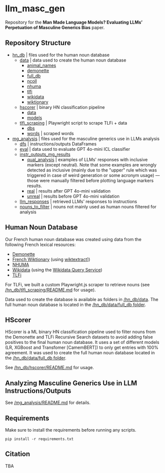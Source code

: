# llm_masc_gen

Repository for the **Man Made Language Models? Evaluating LLMs’ Perpetuation of Masculine Generics Bias** paper.

## Repository Structure

- [hn_db](hn_db) | files used for the human noun database
  - [data](hn_db/data) | data used to create the human noun database
    - [animal_names](hn_db/data/animal_names)
    - [demonette](hn_db/data/demonette)
    - [full_db](hn_db/data/full_db)
    - [ncoll](hn_db/data/ncoll)
    - [nhuma](hn_db/data/nhuma)
    - [tlfi](hn_db/data/tlfi)
    - [wikidata](hn_db/data/wikidata)
    - [wiktionary](hn_db/data/wiktionary)
  - [hscorer](hn_db/hscorer) | binary HN classification pipeline
    - [data](hn_db/hscorer/data)
    - [models](hn_db/hscorer/models)
  - [tlfi_scraping](hn_db/tlfi_scraping) | Playwright script to scrape TLFi + data
    - [dbs](hn_db/tlfi_scraping/dbs)
    - [words](hn_db/tlfi_scraping/words) | scraped words
- [mg_analysis](mg_analysis) | files used for the masculine generics use in LLMs analysis
  - [dfs](mg_analysis/dfs) | instructions/outputs DataFrames
  - [eval](mg_analysis/eval) | data used to evaluate GPT 4o-mini ICL classifier
  - [instr_outputs_mg_results](mg_analysis/instr_outputs_mg_results)
    - [qual_analysis](mg_analysis/instr_outputs_mg_results/qual_analysis) | examples of LLMs' responses with inclusive markers (except neutral). Note that some examples are wrongly detected as inclusive (mainly due to the "upper" rule which was triggered in case of weird generation or some acronym usage) — those were manually filtered before plotting language markers results.
    - [real](mg_analysis/instr_outputs_mg_results/real) | results after GPT 4o-mini validation
    - [unreal](mg_analysis/instr_outputs_mg_results/unreal) | results before GPT 4o-mini validation
  - [llm_responses](mg_analysis/llm_responses) | retrieved LLMs' responses to instructions
  - [nouns_to_filter](mg_analysis/nouns_to_filter) | nouns not mainly used as human nouns filtered for analysis
   
## Human Noun Database

Our French human noun database was created using data from the following French lexical resources:
- [Demonette](https://demonette.fr/demonext/vues/gender_equivalents_table.php)
- [French Wiktionary](https://fr.wiktionary.org/wiki/Wiktionnaire:Page_d%E2%80%99accueil) (using [wiktextract](https://github.com/tatuylonen/wiktextract)])
- [NHUMA](https://nomsdhumains.weebly.com/)
- [Wikidata](https://www.wikidata.org/wiki/Wikidata:Main_Page) (using the [Wikidata Query Service](https://query.wikidata.org/))
- [TLFi](https://www.cnrtl.fr/definition/)

For TLFi, we built a custom Playwright.js scraper to retrieve nouns (see [/hn_db/tlfi_scraping/README.md](/hn_db/tlfi_scraping/README.md)  for usage).

Data used to create the database is available as folders in [/hn_db/data](/hn_db/data). The full human noun database is located in the [/hn_db/data/full_db folder]([/hn_db/data/full_db]).

## HScorer

HScorer is a ML binary HN classification pipeline used to filter nouns from the Demonette and TLFi Recursive Search datasets to avoid adding false positives to the final human noun database. It uses a set of different models (LR, XGBoost and Transfomer [CamemBERT]) to only get entries with 100% agreement. It was used to create the full human noun database located in the [/hn_db/data/full_db folder]([/hn_db/data/full_db]).

See [/hn_db/hscorer/README.md](/hn_db/hscorer/README.md) for usage.

## Analyzing Masculine Generics Use in LLM Instructions/Outputs

See [/mg_analysis/README.md](/mg_analysis/README.md) for details.

## Requirements

Make sure to install the requirements before running any scripts.

`pip install -r requirements.txt`

## Citation

TBA